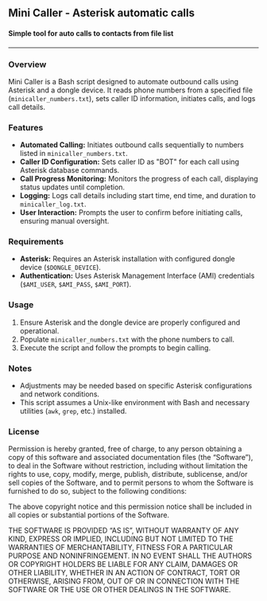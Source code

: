 <div class="markdown-heading" dir="auto">
<h2>Mini Caller - Asterisk automatic calls</h2>
<h4>Simple tool for auto calls to contacts from file list<h4>
<hr>
<h3>Overview</h3>
<p>Mini Caller is a Bash script designed to automate outbound calls using Asterisk and a dongle device. It reads phone numbers from a specified file (<code>minicaller_numbers.txt</code>), sets caller ID information, initiates calls, and logs call details.</p>
<h3>Features</h3>
<ul>
<li><strong>Automated Calling:</strong> Initiates outbound calls sequentially to numbers listed in <code>minicaller_numbers.txt</code>.</li>
<li><strong>Caller ID Configuration:</strong> Sets caller ID as "BOT" for each call using Asterisk database commands.</li>
<li><strong>Call Progress Monitoring:</strong> Monitors the progress of each call, displaying status updates until completion.</li>
<li><strong>Logging:</strong> Logs call details including start time, end time, and duration to <code>minicaller_log.txt</code>.</li>
<li><strong>User Interaction:</strong> Prompts the user to confirm before initiating calls, ensuring manual oversight.</li>
</ul>
<h3>Requirements</h3>
<ul>
<li><strong>Asterisk:</strong> Requires an Asterisk installation with configured dongle device (<code>$DONGLE_DEVICE</code>).</li>
<li><strong>Authentication:</strong> Uses Asterisk Management Interface (AMI) credentials (<code>$AMI_USER</code>, <code>$AMI_PASS</code>, <code>$AMI_PORT</code>).</li>
</ul>
<h3>Usage</h3>
<ol>
<li>Ensure Asterisk and the dongle device are properly configured and operational.</li>
<li>Populate <code>minicaller_numbers.txt</code> with the phone numbers to call.</li>
<li>Execute the script and follow the prompts to begin calling.</li>
</ol>
<h3>Notes</h3>
<ul>
<li>Adjustments may be needed based on specific Asterisk configurations and network conditions.</li>
<li>This script assumes a Unix-like environment with Bash and necessary utilities (<code>awk</code>, <code>grep</code>, etc.) installed.</li>
</ul>
<h3>License</h3>
<p>Permission is hereby granted, free of charge, to any person obtaining a copy of this software and associated documentation files (the “Software”), to deal in the Software without restriction, including without limitation the rights to use, copy, modify, merge, publish, distribute, sublicense, and/or sell copies of the Software, and to permit persons to whom the Software is furnished to do so, subject to the following conditions:

The above copyright notice and this permission notice shall be included in all copies or substantial portions of the Software.

THE SOFTWARE IS PROVIDED “AS IS”, WITHOUT WARRANTY OF ANY KIND, EXPRESS OR IMPLIED, INCLUDING BUT NOT LIMITED TO THE WARRANTIES OF MERCHANTABILITY, FITNESS FOR A PARTICULAR PURPOSE AND NONINFRINGEMENT. IN NO EVENT SHALL THE AUTHORS OR COPYRIGHT HOLDERS BE LIABLE FOR ANY CLAIM, DAMAGES OR OTHER LIABILITY, WHETHER IN AN ACTION OF CONTRACT, TORT OR OTHERWISE, ARISING FROM, OUT OF OR IN CONNECTION WITH THE SOFTWARE OR THE USE OR OTHER DEALINGS IN THE SOFTWARE.</p>
</div>
